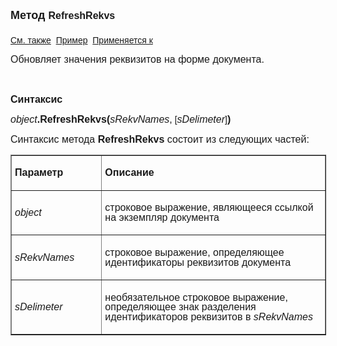 ﻿<html>
<head>
<title>Документ\RefreshRekvs</title>
    <style type="text/css">
        .style1
        {
            width: 100.1%;
            line-height: 107%;
            font-size: 11.0pt;
            font-family: Calibri, sans-serif;
        }
    </style>
</head>

<body>

<p><strong>
        <span style="font-size:13.5pt;font-family:&quot;Arial&quot;,sans-serif;
mso-bidi-font-family:&quot;Times New Roman&quot;;mso-bidi-theme-font:minor-bidi">Метод
        </span></strong><b>
        <span style="font-size:12.0pt;font-family:&quot;Arial&quot;,sans-serif;mso-fareast-font-family:
&quot;Times New Roman&quot;;mso-bidi-font-family:&quot;Times New Roman&quot;">
        RefreshRekvs<br />
    </span></b>
    <o:p><strong><font size="4" face="Arial">
<br>
</font></strong><font face="Arial"><a href="../Asdoc.html">См. также</a>&nbsp;
<u>Пример</u>&nbsp; <a href="../Asdoc.html">Применяется к</a></font></o:p></p>
    <p class="MsoNormal">
        <span 
            style="font-size:12.0pt;font-family:&quot;Arial&quot;,sans-serif;
mso-fareast-font-family:&quot;Times New Roman&quot;;mso-bidi-font-family:&quot;Times New Roman&quot;">
        Обновляет значения реквизитов на форме документа.</span><span 
            style="font-size:12.0pt;
font-family:&quot;Times New Roman&quot;,serif;mso-fareast-font-family:&quot;Times New Roman&quot;"><o:p></o:p></span></p>
    <p class="MsoNormal">
        <span style="font-size:12.0pt;font-family:&quot;Times New Roman&quot;,serif;
mso-fareast-font-family:&quot;Times New Roman&quot;">&nbsp;<o:p></o:p></span></p>
    <p class="MsoNormal">
        <b><span 
            style="font-size:12.0pt;font-family:&quot;Arial&quot;,sans-serif;
mso-fareast-font-family:&quot;Times New Roman&quot;;mso-bidi-font-family:&quot;Times New Roman&quot;">
        Синтаксис</span></b><span style="font-size:12.0pt;font-family:&quot;Times New Roman&quot;,serif;mso-fareast-font-family:
&quot;Times New Roman&quot;"><o:p></o:p></span></p>
    <p class="MsoNormal">
        <i><span 
            style="font-size:12.0pt;font-family:&quot;Arial&quot;,sans-serif;
mso-fareast-font-family:&quot;Times New Roman&quot;;mso-bidi-font-family:&quot;Times New Roman&quot;">
        object</span></i><b><span style="font-size:12.0pt;font-family:&quot;Arial&quot;,sans-serif;mso-fareast-font-family:
&quot;Times New Roman&quot;;mso-bidi-font-family:&quot;Times New Roman&quot;">.RefreshRekvs(</span></b><i 
            style="mso-bidi-font-style:normal"><span style="font-size:12.0pt;font-family:
&quot;Arial&quot;,sans-serif;mso-fareast-font-family:&quot;Times New Roman&quot;;mso-bidi-font-family:
&quot;Times New Roman&quot;;mso-bidi-font-weight:bold">sRekvNames</span></i><span style="font-size:12.0pt;font-family:&quot;Arial&quot;,sans-serif;mso-fareast-font-family:
&quot;Times New Roman&quot;;mso-bidi-font-family:&quot;Times New Roman&quot;;mso-bidi-font-weight:
bold">,</span><span style="font-family:&quot;Arial&quot;,sans-serif"> [</span><i><span style="font-size:12.0pt;font-family:&quot;Arial&quot;,sans-serif;mso-fareast-font-family:
&quot;Times New Roman&quot;;mso-bidi-font-family:&quot;Times New Roman&quot;">sDelimeter</span></i><span 
            style="font-family:&quot;Arial&quot;,sans-serif">]</span><b><span style="font-size:12.0pt;
font-family:&quot;Arial&quot;,sans-serif;mso-fareast-font-family:&quot;Times New Roman&quot;;
mso-bidi-font-family:&quot;Times New Roman&quot;">)</span></b><span 
            style="font-size:
12.0pt;font-family:&quot;Times New Roman&quot;,serif;mso-fareast-font-family:&quot;Times New Roman&quot;"><o:p></o:p></span></p>
    <p class="MsoNormal">
        <span 
            style="font-size:12.0pt;font-family:&quot;Arial&quot;,sans-serif;
mso-fareast-font-family:&quot;Times New Roman&quot;;mso-bidi-font-family:&quot;Times New Roman&quot;">
        Синтаксис метода <b>RefreshRekvs</b> состоит из следующих частей:</span><span style="font-size:12.0pt;font-family:&quot;Times New Roman&quot;,serif;mso-fareast-font-family:
&quot;Times New Roman&quot;"><o:p></o:p></span></p>
    <table border="1" cellpadding="0" class="style1" 
        style="mso-cellspacing: 1.5pt; mso-yfti-tbllook: 1184; mso-padding-alt: 3.75pt 3.75pt 3.75pt 3.75pt" 
        width="100%">
        <tr style="mso-yfti-irow:0;mso-yfti-firstrow:yes;height:14.0pt">
            <td style="width:28.52%;padding:3.75pt 3.75pt 3.75pt 3.75pt;
  height:14.0pt" valign="top" width="28%">
                <p class="MsoNormal">
                    <b><span 
                        style="font-size:12.0pt;font-family:&quot;Arial&quot;,sans-serif;
  mso-fareast-font-family:&quot;Times New Roman&quot;;mso-bidi-font-family:&quot;Times New Roman&quot;">
                    Параметр</span></b><span style="font-size:12.0pt;font-family:&quot;Times New Roman&quot;,serif;mso-fareast-font-family:
  &quot;Times New Roman&quot;"><o:p></o:p></span></p>
            </td>
            <td style="width:70.56%;padding:3.75pt 3.75pt 3.75pt 3.75pt;
  height:14.0pt" valign="top" width="70%">
                <p class="MsoNormal">
                    <b><span 
                        style="font-size:12.0pt;font-family:&quot;Arial&quot;,sans-serif;
  mso-fareast-font-family:&quot;Times New Roman&quot;;mso-bidi-font-family:&quot;Times New Roman&quot;">
                    Описание</span></b><span style="font-size:12.0pt;font-family:&quot;Times New Roman&quot;,serif;mso-fareast-font-family:
  &quot;Times New Roman&quot;"><o:p></o:p></span></p>
            </td>
        </tr>
        <tr style="mso-yfti-irow:1;height:28.5pt">
            <td style="width:28.52%;padding:3.75pt 3.75pt 3.75pt 3.75pt;
  height:28.5pt" width="28%">
                <p class="MsoNormal">
                    <i><span 
                        style="font-size:12.0pt;font-family:&quot;Arial&quot;,sans-serif;
  mso-fareast-font-family:&quot;Times New Roman&quot;;mso-bidi-font-family:&quot;Times New Roman&quot;">
                    object</span></i><span style="font-size:12.0pt;font-family:&quot;Times New Roman&quot;,serif;mso-fareast-font-family:
  &quot;Times New Roman&quot;"><o:p></o:p></span></p>
            </td>
            <td style="width:70.56%;padding:3.75pt 3.75pt 3.75pt 3.75pt;
  height:28.5pt" width="70%">
                <p class="MsoNormal">
                    <span 
                        style="font-size:12.0pt;font-family:&quot;Arial&quot;,sans-serif;
  mso-fareast-font-family:&quot;Times New Roman&quot;;mso-bidi-font-family:&quot;Times New Roman&quot;">
                    строковое выражение, являющееся ссылкой на экземпляр документа</span><span style="font-size:12.0pt;font-family:&quot;Times New Roman&quot;,serif;mso-fareast-font-family:
  &quot;Times New Roman&quot;"><o:p></o:p></span></p>
            </td>
        </tr>
        <tr style="mso-yfti-irow:2;height:28.5pt">
            <td style="width:28.52%;padding:3.75pt 3.75pt 3.75pt 3.75pt;
  height:28.5pt" width="28%">
                <p class="MsoNormal">
                    <i style="mso-bidi-font-style:normal">
                    <span style="font-size:12.0pt;
  font-family:&quot;Arial&quot;,sans-serif;mso-fareast-font-family:&quot;Times New Roman&quot;;
  mso-bidi-font-family:&quot;Times New Roman&quot;;mso-bidi-font-weight:bold">sRekvNames</span><span style="font-size:12.0pt;font-family:
  &quot;Times New Roman&quot;,serif;mso-fareast-font-family:&quot;Times New Roman&quot;"><o:p></o:p></span></i></p>
            </td>
            <td style="width:70.56%;padding:3.75pt 3.75pt 3.75pt 3.75pt;
  height:28.5pt" width="70%">
                <p class="MsoNormal">
                    <span lang="RU" style="font-size:12.0pt;font-family:&quot;Arial&quot;,sans-serif;
  mso-fareast-font-family:&quot;Times New Roman&quot;;mso-bidi-font-family:&quot;Times New Roman&quot;;
  mso-ansi-language:RU">строковое выражение</span><span style="font-size:12.0pt;
  font-family:&quot;Arial&quot;,sans-serif;mso-fareast-font-family:&quot;Times New Roman&quot;;
  mso-bidi-font-family:&quot;Times New Roman&quot;">, определяющее идентификаторы реквизитов 
                    документа</span><span style="font-size:12.0pt;font-family:&quot;Times New Roman&quot;,serif;
  mso-fareast-font-family:&quot;Times New Roman&quot;"><o:p></o:p></span></p>
            </td>
        </tr>
        <tr style="mso-yfti-irow:3;mso-yfti-lastrow:yes;height:28.5pt">
            <td style="width:28.52%;padding:3.75pt 3.75pt 3.75pt 3.75pt;
  height:28.5pt" width="28%">
                <p class="MsoNormal">
                    <i>
                    <span style="font-size:12.0pt;font-family:&quot;Arial&quot;,sans-serif;
  mso-fareast-font-family:&quot;Times New Roman&quot;;mso-bidi-font-family:&quot;Times New Roman&quot;;
  mso-bidi-font-weight:bold">sDelimeter</span></i><span style="font-size:12.0pt;
  font-family:&quot;Arial&quot;,sans-serif;mso-fareast-font-family:&quot;Times New Roman&quot;;
  mso-bidi-font-family:&quot;Times New Roman&quot;;mso-bidi-font-weight:bold"><o:p></o:p></span></p>
            </td>
            <td style="width:70.56%;padding:3.75pt 3.75pt 3.75pt 3.75pt;
  height:28.5pt" width="70%">
                <p class="MsoNormal">
                    <span 
                        style="font-size:12.0pt;font-family:&quot;Arial&quot;,sans-serif;
  mso-fareast-font-family:&quot;Times New Roman&quot;;mso-bidi-font-family:&quot;Times New Roman&quot;">
                    необязательное </span>
                    <span lang="RU" style="font-size:12.0pt;font-family:&quot;Arial&quot;,sans-serif;
  mso-fareast-font-family:&quot;Times New Roman&quot;;mso-bidi-font-family:&quot;Times New Roman&quot;;
  mso-ansi-language:RU">строковое выражение</span><span style="font-size:12.0pt;
  font-family:&quot;Arial&quot;,sans-serif;mso-fareast-font-family:&quot;Times New Roman&quot;;
  mso-bidi-font-family:&quot;Times New Roman&quot;">, определяющее знак разделения идентификаторов 
                    реквизитов в <i style="mso-bidi-font-style:normal">
                    <span style="mso-bidi-font-weight:bold">sRekvNames</span></i><span 
                        style="mso-bidi-font-weight:bold"><o:p></o:p></span></span></p>
            </td>
        </tr>
    </table>

<p class="label">&nbsp;</p>

</body>
</html>
